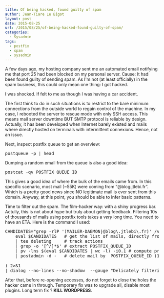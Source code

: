 ```yaml
---
title: Of being hacked, found guilty of spam
author: Jean-Tiare Le Bigot
layout: post
date: 2015-08-25
url: /2015/08/25/of-being-hacked-found-guilty-of-spam/
categories:
  - Sysadmin
tags:
  - postfix
  - spam
  - sysadmin
---
```

A few days ago, my hosting company sent me an automated email notifying me that port 25 had been blocked on my personal server. Cause: It had been found guilty of sending spam. As I'm not (at least officially) in the spam business, this could only mean one thing: I got hacked.

I was shocked. If felt to me as though I was having a car accident.

The first think to do in such situations is to restrict to the bare minimum connections from the outside world to regain control of the machine. In my case, I rebooted the server to rescue mode with only SSH access. This means mail server downtime BUT SMTP protocol is reliable by design. Actually, it has been developed when Internet barely existed and mails where directly hosted on terminals with intermittent connexions. Hence, not an issue.

Next, inspect postfix queue to get an overview:

<pre class="brush: bash; title: ; notranslate" title="">postqueue -p | head
</pre>

Dumping a random email from the queue is also a good idea:

<pre class="brush: bash; title: ; notranslate" title="">postcat -qv POSTFIX_QUEUE_ID
</pre>

This gives a good idea of where the bulk of the emails came from. In this specific scenario, most mail (~55K) were coming from &#8220;@blog.jtlebi.fr&#8221;. Which is a pretty good news since NO legitimate mail is ever sent from this domain. Anyway, at this point, you should be able to infer basic patterns.

Time to filter out the spam. The film-hacker way: with a shiny progress bar. Actully, this is not about hype but truly about getting feedback. Filtering 10s of thousands of mails using postfix tools takes a _very_ long time. You need to have an ETA. Here is the command I used:

<pre class="brush: bash; title: ; notranslate" title="">CANDIDATES="grep -rlP '(MAILER-DAEMON|@blog\.jtlebi\.fr)' /var/spool/postfix/deferred/"; (
    eval $CANDIDATES   # get the list of mails, directly from the pool
    | tee deleting     # track actions
    | grep -o '[^/]*$' # extract POSTFIX_QUEUE_ID
    | pv -lns $(eval $CANDIDATES | wc -l) -i0.1 # compute progress based on processed lines (mails) vs matching files (mails) in the spool.
    | postadmin -d -   # delete mail by  POSTFIX_QUEUE_ID (1 per line)

) 2&gt;&1
| dialog --no-lines --no-shadow  --gauge "Delicately filtering away da F*cking spam... " 7 70 # The hype thing
</pre>

After that, before re-opening accesses, do not forget to close the holes the hacker came in through. Temporary fix was to upgrade all, disable most plugins. Long term fix ? **KILL WORDPRESS**.
